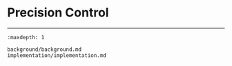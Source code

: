 
# Precision Control

<hr>

```{toctree}
:maxdepth: 1

background/background.md
implementation/implementation.md
```
